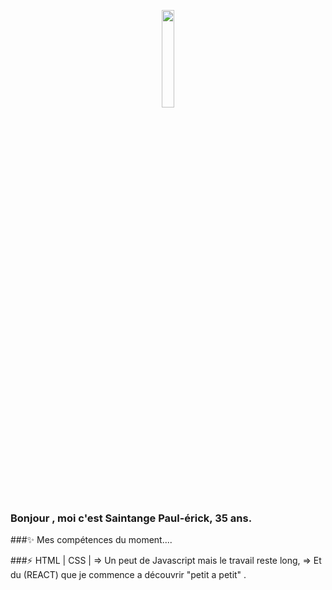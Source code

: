 <p align="center">
<img align="center" width="20%" src="https://user-images.githubusercontent.com/69685245/136256837-6d4778db-1a96-4208-8ba8-f447943db56a.png" />
</p>

###  Bonjour , moi c'est Saintange Paul-érick, 35 ans. 
###✨  Mes compétences du moment....

###⚡ HTML | CSS | => Un peut de Javascript mais le travail reste long, => Et du (REACT) que je commence a découvrir "petit a petit" . 

<!--

-->
